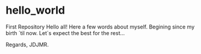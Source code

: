 # hello_world
First Repository
Hello all!
Here a few words about myself.
Begining since my birth ´til now.
Let´s expect the best for the rest...

Regards,
JDJMR.
